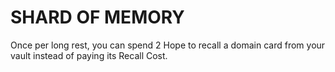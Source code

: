 # SHARD OF MEMORY

Once per long rest, you can spend 2 Hope to recall a domain card from your vault instead of paying its Recall Cost.